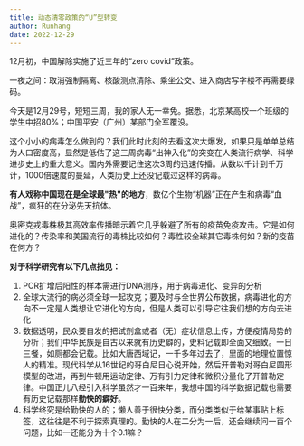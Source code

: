 ```yaml
---
title: 动态清零政策的“U”型转变
author: Runhang
date: 2022-12-29
---
```


12月初，中国解除实施了近三年的“zero covid”政策。

一夜之间：取消强制隔离、核酸测点清除、乘坐公交、进入商店写字楼不再需要绿码。

今天是12月29号，短短三周，我的家人无一幸免。据悉，北京某高校一个班级的学生中招80%；中国平安（广州）某部门全军覆没。

这个小小的病毒怎么做到的？我们此时此刻的去看这次大爆发，如果只是单单总结为人口密度高，显然是低估了这三周病毒“出神入化”的突变在人类流行病学、科学进步史上的重大意义。国内外需要记住这次3周的迅速传播。从数以千计到千万计，1000倍速度的蔓延，人类历史上还没记载过这样的病毒。

**有人戏称中国现在是全球最"热"的地方**，数亿个生物“机器”正在产生和病毒“血战”，疯狂的在分泌先天抗体。

奥密克戎毒株极其高效率传播暗示着它几乎躲避了所有的疫苗免疫攻击。它是如何进化的？传染率和美国流行的毒株比较如何？毒性较全球其它毒株何如？新的疫苗在何方？

**对于科学研究有以下几点拙见：**

1. PCR扩增后阳性的样本需进行DNA测序，用于病毒进化、变异的分析
2. 全球大流行的病必须全球一起攻克；要及时与全世界公布数据，病毒进化的方向不一定是人类想让它进化的方向，但是人类可以引导它往我们想的方向去进化
3. 数据透明，民众要自发的把试剂盒或者（无）症状信息上传，方便疫情局势的分析；我们中华民族是自古以来就有历史癖的，史料记载即全面又细致。一日三餐，如厕都会记载。比如大唐西域记，一千多年过去了，里面的地理位置惊人的精准。现代科学从16世纪的哥白尼日心说开始，然后开普勒对哥白尼圆形模型的改进，再到牛顿用运动定律、万有引力定律和微积分量化了开普勒定律。中国正儿八经引入科学虽然才一百来年，我想中国的科学数据记载也需要有历史记载那样**勤快的癖好**。
4. 科学终究是给勤快的人的；懒人善于很快分类，而分类类似于给某事贴上标签，这往往是不利于探索真理的。勤快的人在二分为一后，还会继续问一百个问题，比如一还能分为十个0.1嘛？

